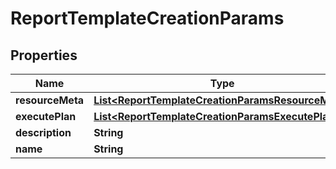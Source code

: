 

# ReportTemplateCreationParams


## Properties

Name | Type | Description | Notes
------------ | ------------- | ------------- | -------------
**resourceMeta** | [**List&lt;ReportTemplateCreationParamsResourceMeta&gt;**](ReportTemplateCreationParamsResourceMeta.md) |  | 
**executePlan** | [**List&lt;ReportTemplateCreationParamsExecutePlan&gt;**](ReportTemplateCreationParamsExecutePlan.md) |  | 
**description** | **String** |  |  [optional]
**name** | **String** |  | 



